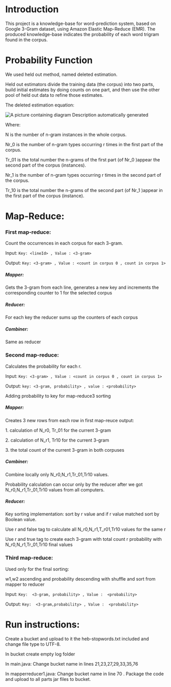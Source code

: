 # Introduction

This project is a knowledge-base for word-prediction
system, based on Google 3-Gram dataset, using Amazon Elastic Map-Reduce (EMR). The produced knowledge-base indicates the probability of each word trigram found in the corpus.

# Probability Function

We used held out method, named deleted estimation.

Held out estimators divide the training data (the corpus) into two
parts, build initial estimates by doing counts on one part, and then use the other pool of held out data to refine those estimates.

The deleted estimation equation:

![A picture containing diagram Description automatically
generated](./images/media/image1.png)

Where:

N is the number of n-gram instances in the whole corpus.

Nr_0 is the number of n-gram types occurring r times in the first part of the corpus.

Tr_01 is the total number the n-grams of the first part (of Nr_0 )appear the second part of the corpus (instances).

Nr_1 is the number of n-gram types occurring r times in the second part of the corpus.

Tr_10 is the total number the n-grams of the second part (of Nr_1 )appear in the first part of the corpus (instance).

# Map-Reduce:

### First map-reduce:

Count the occurrences in each corpus for each 3-gram.

Input:
`Key: <lineId> , Value : <3-gram>`

Output:
`Key: <3-gram> , Value : <count in corpus 0 , count in corpus 1>
`

#####  Mapper:

Gets the 3-gram from each line, generates a new key and increments the corresponding counter to 1 for the selected corpus


##### Reducer:

For each key the reducer sums up the counters of each corpus

##### Combiner:
Same as reducer

### Second map-reduce:

Calculates the probability for each r.

Input:
`Key: <3-gram> , Value : <count in corpus 0 , count in corpus 1>
`

Output:
`key: <3-gram, probability> , value : <probability>
`

Adding probability to key for map-reduce3 sorting

#####  Mapper:

Creates 3 new rows from each row in first map-reuce output:

1\. calculation of N_r0, Tr_01 for the current 3-gram

2\. calculation of N_r1, Tr10 for the current 3-gram

3\. the total count of the current 3-gram in both corpuses

##### Combiner:

Combine locally only N_r0,N_r1,Tr_01,Tr10 values.

Probability calculation can occur only by the reducer after we got
N_r0,N_r1,Tr_01,Tr10 values from all computers.

##### Reducer:

Key sorting implementation: sort by r value and if r value matched sort
by Boolean value.

Use r and false tag to calculate all N_r0,N_r1,T_r01,Tr10 values for the
same r

Use r and true tag to create each 3-gram with total count r probability
with N_r0,N_r1,Tr_01,Tr10 final values

### Third map-reduce:

Used only for the final sorting:

w1,w2 ascending and probability descending with shuffle and sort
from mapper to reducer

Input:
`Key:  <3-gram, probability> , Value :  <probability>
`

Output:
`Key:  <3-gram,probability> , Value :  <probability>
`

# Run instructions:

Create a bucket and upload to it the heb-stopwords.txt included and
change file type to UTF-8.

In bucket create empty log folder

In main.java:
Change bucket name in lines 21,23,27,29,33,35,76 

In mapperreducer1.java:
Change bucket name in line 70 .
Package the code and upload to all parts jar files to bucket.

